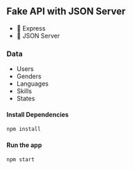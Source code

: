 ## Fake API with JSON Server

- 🚀 Express
- 🎨 JSON Server

### Data

- Users
- Genders
- Languages
- Skills
- States

#### Install Dependencies

```bash
npm install
```

#### Run the app

```bash
npm start
```
